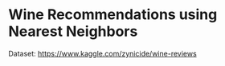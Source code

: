 # Wine Recommendations using Nearest Neighbors

Dataset: https://www.kaggle.com/zynicide/wine-reviews